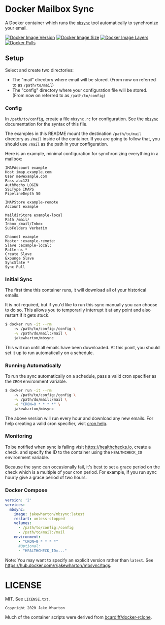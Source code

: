 Docker Mailbox Sync
===================

A Docker container which runs the [`mbsync`][1] tool automatically to synchronize your email.

 [1]: http://isync.sourceforge.net/mbsync.html

[![Docker Image Version](https://img.shields.io/docker/v/jakewharton/mbsync?sort=semver)][hub]
[![Docker Image Size](https://img.shields.io/docker/image-size/jakewharton/mbsync)][layers]
[![Docker Image Layers](https://img.shields.io/microbadger/layers/jakewharton/mbsync)][layers]
[![Docker Pulls](https://img.shields.io/docker/pulls/jakewharton/mbsync.svg)][hub]

 [hub]: https://hub.docker.com/r/jakewharton/mbsync/
 [layers]: https://microbadger.com/images/jakewharton/mbsync


Setup
-----

Select and create two directories:

 * The "mail" directory where email will be stored. (From now on referred to as `/path/to/mail`)
 * The "config" directory where your configuration file will be stored. (From now on referred to as `/path/to/config`)


### Config

In `/path/to/config`, create a file `mbsync.rc` for configuration.
See the [`mbsync`][1] documentation for the syntax of this file.

The examples in this README mount the destination `/path/to/mail` directory as `/mail` inside of the container.
If you are going to follow that, you should use `/mail` as the path in your configuration.

Here is an example, minimal configuration for synchronizing everything in a mailbox:
```
IMAPAccount example
Host imap.example.com
User me@example.com
Pass abc123
AuthMechs LOGIN
SSLType IMAPS
PipelineDepth 50

IMAPStore example-remote
Account example

MaildirStore example-local
Path /mail/
Inbox /mail/Inbox
SubFolders Verbatim

Channel example
Master :example-remote:
Slave :example-local:
Patterns *
Create Slave
Expunge Slave
SyncState *
Sync Pull
```


### Initial Sync

The first time this container runs, it will download all of your historical emails.

It is not required, but if you'd like to run this sync manually you can choose to do so.
This allows you to temporarily interrupt it at any point and also restart if it gets stuck.

```bash
$ docker run -it --rm
    -v /path/to/config:/config \
    -v /path/do/mail:/mail \
    jakewharton/mbsync
```

This will run until all emails have been downloaded. At this point, you should set it up to run automatically on a schedule.


### Running Automatically

To run the sync automatically on a schedule, pass a valid cron specifier as the `CRON` environment variable.

```bash
$ docker run -it --rm
    -v /path/to/config:/config \
    -v /path/do/mail:/mail \
    -e "CRON=0 * * * *" \
    jakewharton/mbsync
```

The above version will run every hour and download any new emails. For help creating a valid cron specifier, visit [cron.help][2].

 [2]: https://cron.help/#0_*_*_*_*


### Monitoring

To be notified when sync is failing visit https://healthchecks.io, create a check, and specify the ID to the container using the `HEALTHCHECK_ID` environment variable.

Because the sync can occasionally fail, it's best to set a grace period on the check which is a multiple of your cron period. For example, if you run sync hourly give a grace period of two hours.


### Docker Compose

```yaml
version: '2'
services:
  mbsync:
    image: jakewharton/mbsync:latest
    restart: unless-stopped
    volumes:
      - /path/to/config:/config
      - /path/to/mail:/mail
    environment:
      - "CRON=0 * * * *"
      #Optional:
      - "HEALTHCHECK_ID=..."
```

Note: You may want to specify an explicit version rather than `latest`.
See https://hub.docker.com/r/jakewharton/mbsync/tags.



LICENSE
======

MIT. See `LICENSE.txt`.

    Copyright 2020 Jake Wharton

Much of the container scripts were derived from [bcardiff/docker-rclone][3].

 [3]: https://github.com/bcardiff/docker-rclone
